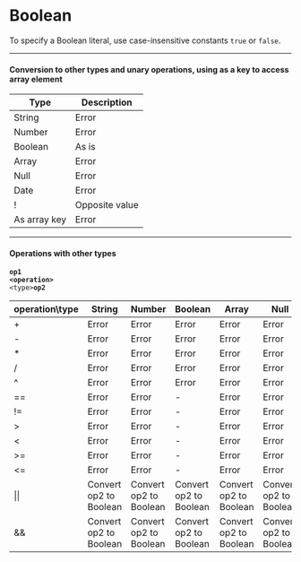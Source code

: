 # Boolean

To specify a Boolean literal, use case-insensitive constants `true` or `false`.

***
#### Conversion to other types and unary operations, using as a key to access array element

Type | Description
--- | ---
 String | Error 
 Number |  Error
 Boolean | As is
 Array | Error 
 Null | Error
 Date | Error
! | Opposite value
As array key | Error

***
#### Operations with other types
<code><Boolean>**op1** **\<operation\>** \<type\>**op2**</code>

operation\type | String | Number | Boolean | Array | Null | Date
--- | --- | --- | --- | --- | --- | --- 
\+|Error |Error |Error |Error |Error |Error
\-|Error |Error |Error |Error |Error |Error 
\*|Error |Error |Error |Error |Error |Error
/ |Error |Error |Error |Error |Error |Error 
^ |Error |Error |Error |Error |Error |Error 
== |Error |Error |- |Error |Error |Error 
!= |Error |Error |- |Error |Error |Error 
\> |Error |Error |- |Error |Error |Error 
\< |Error |Error |- |Error |Error |Error 
\>= |Error |Error |- |Error |Error |Error
\<= |Error |Error |- |Error |Error |Error
\|\| |Convert op2 to Boolean |Convert op2 to Boolean |Convert op2 to Boolean |Convert op2 to Boolean |Convert op2 to Boolean |Convert op2 to Boolean
&& |Convert op2 to Boolean |Convert op2 to Boolean |Convert op2 to Boolean |Convert op2 to Boolean |Convert op2 to Boolean |Convert op2 to Boolean

